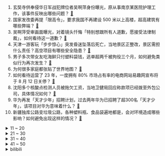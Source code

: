 1. 玄奘寺供奉侵华日军战犯牌位者吴啊萍身份曝光，原从事南京某医院护理工作，该事件反映出哪些问题？ [:link:](https://www.zhihu.com/question/545105677)
2. 国家发改委再提「限高令」，要求我国不再建设 500 米以上高楼，超高建筑有哪些弊端？ [:link:](https://www.zhihu.com/question/545026866)
3. 吴啊萍受审画面曝光，对着镜头忏悔「特别想跟所有人道歉，愿接受法律制裁」，如何看待这一道歉？ [:link:](https://www.zhihu.com/question/545130887)
4. 天津一游客玩「步步惊心」突发昏迷坠落后死亡，当地景区正整改，景区需担什么责任？高空项目有哪些安全隐患？ [:link:](https://www.zhihu.com/question/544940453)
5. 男子多次带女友吃海鲜只付塑料袋钱，逃单超两千被拘役三个月，如何避免类似行为再次发生？ [:link:](https://www.zhihu.com/question/545073732)
6. 为何很多家庭都张贴了世界地图？ [:link:](https://www.zhihu.com/question/439647670)
7. 如何看待运营了 23 年，一度拥有 80% 市场占有率的电商网站易趣网宣布将于 8 月 12 日关停？ [:link:](https://www.zhihu.com/question/544959145)
8. 沈阳多个核酸点检测人员被拖欠工资，当地卫健局回应称款项已经拨至外包公司，具体情况如何？ [:link:](https://www.zhihu.com/question/545058908)
9. 华为再发「天才少年」招聘计划，过去两年华为已招聘了超300名「天才少年」，该项目对华为意味着什么？ [:link:](https://www.zhihu.com/question/545022725)
10. 新疆独库公路变垃圾公路，各种塑料瓶、食品袋遍地都是，会对环境造成哪些影响？如何避免出现这样的情况？ [:link:](https://www.zhihu.com/question/545045827)
<details>
<summary>11 ~ 20</summary>

11. 南京通报「吴啊萍」身份，已被立案调查，其将承担哪些法律责任？ [:link:](https://www.zhihu.com/question/545105134)
12. 网传江西一地将承办日本夏日祭活动，当地通报称并未承办，具体情况如何？ [:link:](https://www.zhihu.com/question/545061363)
13. 职场上最难管理的是那些无欲无求的员工，求大佬如何破解？ [:link:](https://www.zhihu.com/question/544280502)
14. 长五 B 遥三运载火箭搭载问天实验舱 24 日发射成功，它将会完成哪些任务？ [:link:](https://www.zhihu.com/question/543901181)
15. 美国一家四口在公园露营时遭枪击，仅 9 岁儿子幸存，涉事人员将面临怎样的法律制裁？ [:link:](https://www.zhihu.com/question/545049015)
16. 如何看待李楠发帖表示小米与徕卡合作是「把华为嚼过的口香糖捡起来贴自己身上」？ [:link:](https://www.zhihu.com/question/545088042)
17. 男子生前遗嘱全部财产都归女友，导致女友父母对簿公堂，案件后续进展如何？如何从法律角度分析该事件？ [:link:](https://www.zhihu.com/question/544528049)
18. 数据显示《英雄联盟》仍然是网吧最受欢迎的游戏，为什么它的粘性这么高？ [:link:](https://www.zhihu.com/question/529081378)
19. 你敢购买法拍房吗？ [:link:](https://www.zhihu.com/question/454838116)
20. 媒体报道称美军开 35 辆油罐车在叙利亚偷石油，如何看待美军这一行为？ [:link:](https://www.zhihu.com/question/545066252)
</details>
<details>
<summary>21 ~ 30</summary>

21. 特朗普称拜登把美国从最强大国家变成弱国，满世界讨能源，如何评价这一言论？ [:link:](https://www.zhihu.com/question/545058711)
22. 湖南邵阳学院引进 23 名菲律宾博士，校党委书记被免职，如何看待这一结果？高校该如何更好地引进人才？ [:link:](https://www.zhihu.com/question/545133139)
23. 如何看待俄国媒体宣称「俄军已摧毁乌军 4 套『海马斯』火箭炮系统」？ [:link:](https://www.zhihu.com/question/544920261)
24. 如何评价《海贼王》1054 话？ [:link:](https://www.zhihu.com/question/544756201)
25. 如何看待中山大学 2022 年广东物理类录取最低排位跌至 13023 名？ [:link:](https://www.zhihu.com/question/544062456)
26. 南京玄奘寺原住持传真法师称「非常惭愧，向全国人民道歉」，如何看待他隐瞒不报行为？需要承担法律责任吗？ [:link:](https://www.zhihu.com/question/545142368)
27. 如何看待 2022 上半年重庆 GDP 超越广州？ [:link:](https://www.zhihu.com/question/544952026)
28. 是什么让你决定减肥？ [:link:](https://www.zhihu.com/question/62943286)
29. 2022 CBA 选秀大会，南京同曦状元签选择清华控位，NCAA 新星当选榜眼，还有哪些新秀值得关注？ [:link:](https://www.zhihu.com/question/545025327)
30. 为什么上位者会自带一种威严和气势和气场，要怎么样才能不害怕这种人？ [:link:](https://www.zhihu.com/question/518437465)
</details>
<details>
<summary>31 ~ 40</summary>

31. 7岁孩子忽然说脏话，让他改但是他说这样很酷，该怎么与孩子沟通？ [:link:](https://www.zhihu.com/question/543955515)
32. 英语四级会很难通过吗？ [:link:](https://www.zhihu.com/question/489895103)
33. 如何看待红酒兑雪碧？ [:link:](https://www.zhihu.com/question/36640134)
34. 如何看待部分中国留学生在巴黎迪奥旗舰店附近手持标语，抗议近期迪奥对中国传统服饰马面裙的抄袭？ [:link:](https://www.zhihu.com/question/545057007)
35. 女子给儿子熬中药炼出一炉丹，这背后是哪些原理？ [:link:](https://www.zhihu.com/question/544062317)
36. 农村孩子上高中了，该不该帮父母干活? [:link:](https://www.zhihu.com/question/543953658)
37. 你有哪些自以为聪明，但其实愚蠢透顶的操作？ [:link:](https://www.zhihu.com/question/61781860)
38. 如何看待多地佛协通知佛教活动场所对供奉牌位开展自查？ [:link:](https://www.zhihu.com/question/545100647)
39. 没有会计经验，怎样去面试会计工作？ [:link:](https://www.zhihu.com/question/20473577)
40. 美白宫医生称「拜登很可能感染的是奥密克戎 BA.5 毒株」，此类毒株特点是什么？ [:link:](https://www.zhihu.com/question/545022731)
</details>
<details>
<summary>41 ~ 50</summary>

41. 如何看待新加坡南洋理工大学某在读博士生凭三篇水会论文即成功提交毕业论文外审？NTU博士毕业要求很低吗？ [:link:](https://www.zhihu.com/question/544661709)
42. 2022 F1 法国大奖赛维斯塔潘夺冠，奔驰二三带回，周冠宇遗憾退赛，如何评价这场比赛？ [:link:](https://www.zhihu.com/question/545092830)
43. 为什么汉语中的「说服」一直读作 shuō 服，却有很多人念 shuì 服？ [:link:](https://www.zhihu.com/question/313282154)
44. 两人拿枪互指脑袋，一方突然开枪，另一方有时间反击吗？ [:link:](https://www.zhihu.com/question/404895856)
45. 国航机长辞职被公司索赔 1066 万，法院判赔 210 万，如何从法律角度进行解读？ [:link:](https://www.zhihu.com/question/545085326)
46. 有没有突然暗暗悟到的一个道理？ [:link:](https://www.zhihu.com/question/513182850)
47. 还没找到人生主线任务，对未来充满担心，状态不好 ，该如何调整？ [:link:](https://www.zhihu.com/question/543979317)
48. 一定是读书才有出路吗？ [:link:](https://www.zhihu.com/question/544929436)
49. 哪种字体利于高考啊？ [:link:](https://www.zhihu.com/question/442912614)
50. switch主要作为掌机玩的话体验下降多少？ [:link:](https://www.zhihu.com/question/306507496)
</details><details>
<summary>bilibili</summary>

1. 东 汉 变 种 人 [:link:](//www.bilibili.com/video/BV1ZB4y1Y7Hm)
2. 《原神》须弥前瞻短片02——细雨与飞沙 [:link:](//www.bilibili.com/video/BV1UU4y1i72S)
3. 当我第一次打开MC [:link:](//www.bilibili.com/video/BV16t4y157gM)
4. 《 最 伟 大 的 主 C 》 [:link:](//www.bilibili.com/video/BV1zG411n7Ww)
5. 一定要和喜欢的人坐双层火车去大理！！！ [:link:](//www.bilibili.com/video/BV13a411u7eK)
6. 这真的是碳基生物能吃的玩意吗？？？ [:link:](//www.bilibili.com/video/BV1194y1S7PP)
7. 我开了一家“免费”中国制造24小时快闪店！ [:link:](//www.bilibili.com/video/BV13F411K7Uu)
8. 【 我真是服了你这个老六 】 [:link:](//www.bilibili.com/video/BV1CG411n7JQ)
9. 泡泡糖机里有那些口味？那些up主在美国品尝过的【猫和老鼠】美食 [:link:](//www.bilibili.com/video/BV1Ed4y1S7Xo)
10. 舅舅我啊，最喜欢二次元了！ [:link:](//www.bilibili.com/video/BV1Wa411D74Q)
<details>
<summary>11 ~ 20</summary>

11. 毕竟我是听印度儿歌长大的 [:link:](//www.bilibili.com/video/BV1ZB4y187Kp)
12. 耗时120天！潜入海底，拍下珊瑚5亿年的秘密！ [:link:](//www.bilibili.com/video/BV1m94y1S7ma)
13. 豆瓣8.4却曾紧急撤档，上映后排片量低至1%，我必须抢救一下这部国产最佳！【洞察社会系列77】 [:link:](//www.bilibili.com/video/BV1Jr4y1778F)
14. 【自制】我做了一把 模 块 化 机 械 键 盘 !【软核】 [:link:](//www.bilibili.com/video/BV19V4y1J7Hx)
15. 【真人版火影】超 级 还 原！ [:link:](//www.bilibili.com/video/BV1aN4y1j7FR)
16. 兄弟齐心，七百来斤 [:link:](//www.bilibili.com/video/BV1QG411n77R)
17. “王大队长给我耍把戏” [:link:](//www.bilibili.com/video/BV1G34y1n7HJ)
18. 我的猫被盗视频了，被400万人点赞 [:link:](//www.bilibili.com/video/BV1Sd4y1Q73u)
19. 🐓鸡你太美，但是已黑化🐓 [:link:](//www.bilibili.com/video/BV1iG411n7EE)
20. 最好看的发型，我给每个人都找到了！【晓观】 [:link:](//www.bilibili.com/video/BV18B4y187RR)
</details>
<details>
<summary>21 ~ 30</summary>

21. 实拍立体机动装置！燃烧的经费！燃烧的梦想！ [:link:](//www.bilibili.com/video/BV1ct4y1L7en)
22. 坤 坤 打 美 国 人 [:link:](//www.bilibili.com/video/BV1mG411n7Xu)
23. 这可能是全世界伙食最好的监狱了！UP为了美食竟然进了监狱 [:link:](//www.bilibili.com/video/BV1oN4y1j7ZE)
24. 约 尔 蹦 迪 2.0，跳 极 乐 净 土！❤️【咬人猫】 [:link:](//www.bilibili.com/video/BV13W4y127j6)
25. 没想到，我有了新的爷爷。 [:link:](//www.bilibili.com/video/BV1Hd4y1S76L)
26. 谭sir直播带货了！他掉坑里了！他翻车了！ [:link:](//www.bilibili.com/video/BV1E94y1X7yw)
27. 吕宋岛上如何玩骑兵？【小约翰】 [:link:](//www.bilibili.com/video/BV1Rg411Z7LV)
28. 这样的结局是老板万万没想到的 [:link:](//www.bilibili.com/video/BV14V4y177Mo)
29. 让女人疯掉的三个字！ [:link:](//www.bilibili.com/video/BV1na411u7zT)
30. 【原神】⚡️一 切 为 了 至 冬⚡️ [:link:](//www.bilibili.com/video/BV1Mr4y1L7SD)
</details>
<details>
<summary>31 ~ 40</summary>

31. 【时代少年团】《时代夏令营》03：水上的卧龙凤雏们 [:link:](//www.bilibili.com/video/BV1X94y1S7dp)
32. 主线动画《明日方舟：黎明前奏》先导PV2 [:link:](//www.bilibili.com/video/BV1RS4y177yB)
33. 《焦糖布丁》，今天up请假一天，由理查德-蚊代做夏日甜品 [:link:](//www.bilibili.com/video/BV1Mr4y1L7Qd)
34. 谁能想到被狗子带大的猫居然是这样？！ [:link:](//www.bilibili.com/video/BV1Gt4y1574b)
35. 夏日利器，好吃不腻！ [:link:](//www.bilibili.com/video/BV1pV4y1J78D)
36. 《崩坏：星穹铁道》EP：「失控」 [:link:](//www.bilibili.com/video/BV13S4y1E78K)
37. 这 就 是 真 的 暑 假 吗？ [:link:](//www.bilibili.com/video/BV1GB4y1e7Uu)
38. 完整版来喽 [:link:](//www.bilibili.com/video/BV1ia411M7XQ)
39. 这游戏画风变的我猝不及防 [:link:](//www.bilibili.com/video/BV1fU4y1i7JA)
40. 超意兴   厨子探店¥122 [:link:](//www.bilibili.com/video/BV13S4y1E7jB)
</details>
<details>
<summary>41 ~ 50</summary>

41. 越 努 力，越 滋 润？ [:link:](//www.bilibili.com/video/BV1Ea411D7zB)
42. 透明手表。下集预告 [:link:](//www.bilibili.com/video/BV1Da411S7gt)
43. 她问我能不能去对面蛋糕店扫码换零钱给她的时候 心里突然难过了一下 [:link:](//www.bilibili.com/video/BV1fF411K7Yr)
44. 他救下两条人命，却被人诬告上法庭？｜正义的算法 [:link:](//www.bilibili.com/video/BV12r4y1774S)
45. 【原神配音】法外狂徒一一申鹤 [:link:](//www.bilibili.com/video/BV1tT411E7Un)
46. emoji看完真的会栓Q [:link:](//www.bilibili.com/video/BV1yF411K7cE)
47. 我曾是个体面人！直到上了梁山……《水浒传》P31 [:link:](//www.bilibili.com/video/BV1gB4y1e7G4)
48. 大家好，我是SUPER JUNIOR的银赫，我来B站啦！我的生日会我来布置？关于生日直播的幕后故事 [:link:](//www.bilibili.com/video/BV1UG411n7Li)
49. 千万不要和情侣去跳舞！ [:link:](//www.bilibili.com/video/BV1LB4y1e7o7)
50. 【海绵宝宝】耍把戏 [:link:](//www.bilibili.com/video/BV1Ne4y197WK)
</details>
<details>
<summary>51 ~ 60</summary>

51. 爽！边迷路边吃超辣美食的感觉，只能在9D重庆体验到！ [:link:](//www.bilibili.com/video/BV12V4y1J7GM)
52. 《在火星放飞机》 [:link:](//www.bilibili.com/video/BV1kt4y157Mb)
53. 一份属于原魔玩家的海岛彩蛋 [:link:](//www.bilibili.com/video/BV1RU4y1i7cM)
54. 《 亲 妈 级 红 烧 肉 教 程 》 [:link:](//www.bilibili.com/video/BV1dB4y1Y7ZW)
55. 自己乖乖吃肠肠，不争不抢吃一根拿一根 [:link:](//www.bilibili.com/video/BV1xr4y177F1)
56. 你真以为我是一个人？ [:link:](//www.bilibili.com/video/BV14B4y187Cz)
57. 无限制随意搭配女朋友？？我的机会来了！！！ [:link:](//www.bilibili.com/video/BV11Y4y1j7KW)
58. 一个男生如果狠在意你…… [:link:](//www.bilibili.com/video/BV1NY4y1j7EP)
59. 如何给兄弟戒掉网瘾... [:link:](//www.bilibili.com/video/BV1Q94y1S7uH)
60. 接下来，轮到我们采访了！ [:link:](//www.bilibili.com/video/BV1hB4y187BB)
</details>
<details>
<summary>61 ~ 70</summary>

61. 新疆真的没法玩儿，在新疆的生活啊啊啊啊…… [:link:](//www.bilibili.com/video/BV1bV4y1J7ab)
62. 这个救命钱千万不能省，这对农村夫妇，因为不懂，觉得社保医保这些东西没用，丈夫就没给妻子买，结果妻子最近却查出了#胃癌 [:link:](//www.bilibili.com/video/BV1EU4y1i7Cn)
63. 好听吗？好听多听点 [:link:](//www.bilibili.com/video/BV1ja411D7Fa)
64. 叮叮：首先我没有惹你们任何人 [:link:](//www.bilibili.com/video/BV1Xa411M7M7)
65. 翻出七年前的同学录，我好像错过了她。 [:link:](//www.bilibili.com/video/BV1DB4y1Y7EP)
66. 和日本女友异地3年，我胖成了200斤！再见面去她家后... [:link:](//www.bilibili.com/video/BV1zN4y1j772)
67. 真会看人下菜碟，见到春卷立马开始装起来了 [:link:](//www.bilibili.com/video/BV1tV4y177A1)
68. 我就穿个反浩克去漫展 应该不过分吧？ [:link:](//www.bilibili.com/video/BV1U34y1J7Hi)
69. 下次见面也可以是约会的意思吧？ [:link:](//www.bilibili.com/video/BV1hS4y1E7yk)
70. 【崩坏3】少女，泳装，夏日时光！ [:link:](//www.bilibili.com/video/BV1fB4y1Y7zt)
</details>
<details>
<summary>71 ~ 80</summary>

71. 这才是夏天最顶级的夜宵！！ [:link:](//www.bilibili.com/video/BV1MW4y1276U)
72. 这条路竟然会唱歌 [:link:](//www.bilibili.com/video/BV1xe4y1977M)
73. 当华强买瓜遇到高质量男性！ [:link:](//www.bilibili.com/video/BV15a411D7eG)
74. 权斗几度引发屠杀，经济奇迹转瞬既逝，印尼离它的“大国梦”差多远？ [:link:](//www.bilibili.com/video/BV1QF411K7Lt)
75. 这不比职场偶像剧好嗑？笨蛋美人和她的冤种搭档，收拾烂摊子、吃醋、护妻，好宠好甜好晋江！！！ [:link:](//www.bilibili.com/video/BV1Ma411u7YJ)
76. 满分神作！没看过这个故事，就不能算看过《世界奇妙物语》！从过去开始的日记 [:link:](//www.bilibili.com/video/BV1RY4y1L7iN)
77. 后背长痘、鸡皮，身上油乎乎痒痒的？全是螨虫在做怪！ [:link:](//www.bilibili.com/video/BV1Mr4y1L7Yq)
78. 猫德学院校训:装模作样5分钟，荣华富贵15年 [:link:](//www.bilibili.com/video/BV1AU4y1q7L6)
79. 上课睡觉可不好 想个办法让她醒过来 [:link:](//www.bilibili.com/video/BV1YG411n7nj)
80. 老厨师陈宗明探店（查作业），济南【诚源鲁菜】。 [:link:](//www.bilibili.com/video/BV19W4y117F4)
</details>
<details>
<summary>81 ~ 90</summary>

81. 修 罗 炼 狱 [:link:](//www.bilibili.com/video/BV12F411K7tZ)
82. 技术性测试回顾 | Suonare [:link:](//www.bilibili.com/video/BV1HY4y1j7ie)
83. 《未定事件簿》二周年手书｜为你心动 远不止这一分钟 [:link:](//www.bilibili.com/video/BV18a411D7mi)
84. 作业，但是看了让人满头问号 [:link:](//www.bilibili.com/video/BV19W4y117BE)
85. 【 我是如此相信 | 官方MV 】周杰伦 一直与我并肩而行 仰望等太阳升起 [:link:](//www.bilibili.com/video/BV1kW4y117N6)
86. 这不得卖个3块5块的啊？ [:link:](//www.bilibili.com/video/BV1Bt4y157ui)
87. 【张傲月X吕洞宾】我有一剑，可问天下！全国舞蹈冠军的神仙演绎！ [:link:](//www.bilibili.com/video/BV1mB4y187YB)
88. “栓Q哥”带你乘高铁 逛阳朔！ [:link:](//www.bilibili.com/video/BV1PT411E7bH)
89. 咳咳。知道短了。以后努力长一点。 [:link:](//www.bilibili.com/video/BV13e4y1971U)
90. 【罗翔】刚离婚也是离婚，性历史会影响性侵的成立吗？ [:link:](//www.bilibili.com/video/BV1ja411D7A2)
</details>
<details>
<summary>91 ~ 100</summary>

91. 完了，这只猫要“害”多少人！ [:link:](//www.bilibili.com/video/BV1rB4y187m6)
92. 孤独的动物园，80多岁老人坚守30多年只为这些动物有饭吃 [:link:](//www.bilibili.com/video/BV1Ka411T7Fg)
93. 拖更100天，我们拍了B站最还原「青钢影」cosplay [:link:](//www.bilibili.com/video/BV1UB4y187rw)
94. 现在的小区名取得真是让人无家可归 [:link:](//www.bilibili.com/video/BV1Qt4y157kT)
95. 终极饮食大法，大家不要模仿，原因竟是这样！ [:link:](//www.bilibili.com/video/BV1wa411u78W)
96. 差点就要去问客服为什么我的熊没有眼睛 [:link:](//www.bilibili.com/video/BV1PT411n7E2)
97. 女子36岁就当奶奶 这样的“少奶奶”真的好吗？ [:link:](//www.bilibili.com/video/BV1he4y197dq)
98. 挑战周杰伦的绝活？传说中的三键成曲！！！（2） [:link:](//www.bilibili.com/video/BV1jY4y1j7Uc)
99. 《时空中的绘旅人》全新活动「与卿书」PV首曝：情丝深缔，眷属同心 [:link:](//www.bilibili.com/video/BV1ie4y197Lx)
100. 一直在模仿，从未被超越 [:link:](//www.bilibili.com/video/BV1ye4y197Q4)
</details></details>